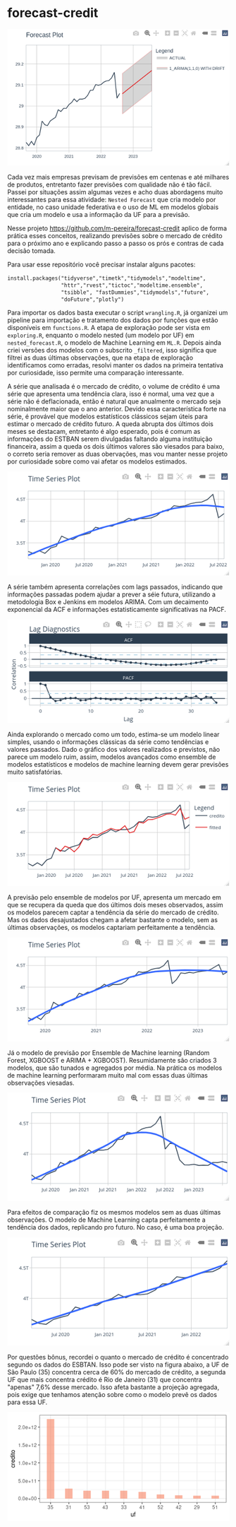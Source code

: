 
# forecast-credit

<!-- badges: start -->
<!-- badges: end -->

![alt text](https://github.com/m-pereira/forecast-credit/blob/main/forecast.png)

Cada vez mais empresas previsam de previsões em centenas e até milhares de produtos, entretanto fazer previsões com qualidade não é tão fácil. Passei por situações assim algumas vezes e acho duas abordagens muito interessantes para essa atividade: `Nested Forecast` que cria modelo por entidade, no caso unidade federativa e o uso de ML em modelos globais que cria um modelo e usa a informação da UF para a previsão. 

Nesse projeto <https://github.com/m-pereira/forecast-credit> aplico de forma prática esses conceitos, realizando previsões sobre o mercado de crédito para o próximo ano e explicando passo a passo os prós e contras de cada decisão tomada. 

Para usar esse repositório você precisar instalar alguns pacotes:
```
install.packages("tidyverse","timetk","tidymodels","modeltime",
                 "httr","rvest","tictoc","modeltime.ensemble",
                 "tsibble", "fastDummies","tidymodels","future",
                 "doFuture","plotly")
```


Para importar os dados basta executar o script `wrangling.R`, já organizei um pipeline para importação e tratamento dos dados por funções que estão disponíveis em `functions.R`. A etapa de exploração pode ser vista em `exploring.R`, enquanto o modelo nested (um modelo por UF) em `nested_forecast.R`, o modelo de Machine Learning em `ML.R`. Depois ainda criei versões dos modelos com o subscrito `_filtered`, isso significa que filtrei as duas últimas observações, que na etapa de exploração identificamos como erradas, resolvi manter os dados na primeira tentativa por curiosidade, isso permite uma comparação interessante.


A série que analisada é o mercado de crédito, o volume de crédito é uma série que apresenta uma tendência clara, isso é normal, uma vez que a série não é deflacionada, então é natural que anualmente o mercado seja nominalmente maior que o ano anterior. Devido essa característica forte na série, é provável que modelos estatísticos clássicos sejam úteis para estimar o mercado de crédito futuro. A queda abrupta dos últimos dois meses se destacam, entretanto é algo esperado, pois é comum as informações do ESTBAN serem divulgadas faltando alguma instituição financeira, assim a queda os dois últimos valores são viesados para baixo, o correto seria remover as duas obervações, mas vou manter nesse projeto por curiosidade sobre como vai afetar os modelos estimados.


![alt text](https://github.com/m-pereira/forecast-credit/blob/main/ts.png)

A série também apresenta correlações com lags passados, indicando que informações passadas podem ajudar a prever a séie futura, utilizando a metodologia Box e Jenkins em modelos ARIMA. Com um decaimento exponencial da ACF e informações estatisticamente significativas na PACF.

![alt text](https://github.com/m-pereira/forecast-credit/blob/main/acf_pacf.png)

Ainda explorando o mercado como um todo, estima-se um modelo linear simples, usando o informações clássicas da série como tendências e valores passados.  Dado o gráfico dos valores realizados e previstos, não parece um modelo ruim, assim, modelos avançados como ensemble de modelos estatísticos e modelos de machine learning devem gerar previsões muito satisfatórias.

![alt text](https://github.com/m-pereira/forecast-credit/blob/main/lm_classic.png)

A previsão pelo ensemble de modelos por UF, apresenta  um mercado em que se recupera da queda que dos últimos dois meses observados, assim os modelos parecem captar a tendência da série do mercado de crédito. Mas os dados desajustados chegam a afetar bastante o modelo, sem as últimas observações, os modelos captariam perfeitamente a tendência.

![alt text](https://github.com/m-pereira/forecast-credit/blob/main/forecast-ensemble.png)


Já o modelo de previsão por Ensemble de Machine learning (Random Forest, XGBOOST e ARIMA + XGBOOST). Resumidamente são criados 3 modelos, que são tunados e agregados por média. Na prática os modelos de machine learning performaram muito mal com essas duas últimas observações viesadas.

![alt text](https://github.com/m-pereira/forecast-credit/blob/main/ML.png)

Para efeitos de comparação fiz os mesmos modelos sem as duas últimas observações. O modelo de Machine Learning capta perfeitamente a tendência dos dados, replicando pro futuro. No caso, é uma boa projeção.

![alt text](https://github.com/m-pereira/forecast-credit/blob/main/ML_f_filtered.png)


Por questões bônus, recordei o quanto o mercado de crédito é concentrado segundo os dados do ESBTAN. Isso pode ser visto na figura abaixo, a UF de São Paulo (35) concentra cerca de 60% do mercado de crédito, a segunda UF que mais concentra crédito é Rio de Janeiro (31) que concentra "apenas" 7,6% desse mercado. Isso afeta bastante a projeção agregada, pois exige que tenhamos atenção sobre como o modelo prevê os dados para essa UF.


![alt text](https://github.com/m-pereira/forecast-credit/blob/main/conc.png)

